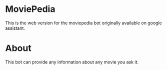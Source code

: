 # MoviePedia
This is the web version for the moviepedia bot originally available on google assistant. 

# About
This bot can provide any information about any movie you ask it.

